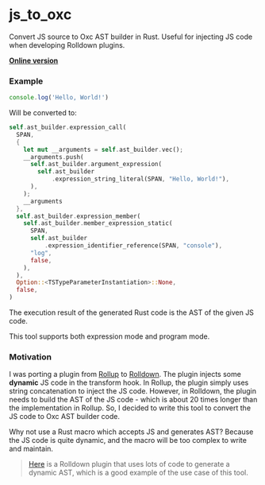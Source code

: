 # js_to_oxc

Convert JS source to Oxc AST builder in Rust. Useful for injecting JS code when developing Rolldown plugins.

[**Online version**](https://KermanX.github.io/js_to_oxc)

### Example

```js
console.log('Hello, World!')
```

Will be converted to:

```rust
self.ast_builder.expression_call(
  SPAN,
  {
    let mut __arguments = self.ast_builder.vec();
    __arguments.push(
      self.ast_builder.argument_expression(
        self.ast_builder
            .expression_string_literal(SPAN, "Hello, World!"),
      ),
    );
    __arguments
  },
  self.ast_builder.expression_member(
    self.ast_builder.member_expression_static(
      SPAN,
      self.ast_builder
          .expression_identifier_reference(SPAN, "console"),
      "log",
      false,
    ),
  ),
  Option::<TSTypeParameterInstantiation>::None,
  false,
)
```

The execution result of the generated Rust code is the AST of the given JS code.

This tool supports both expression mode and program mode.

### Motivation

I was porting a plugin from [Rollup](https://rollupjs.org) to [Rolldown](https://rolldown.rs). The plugin injects some **dynamic** JS code in the transform hook. In Rollup, the plugin simply uses string concatenation to inject the JS code. However, in Rolldown, the plugin needs to build the AST of the JS code - which is about 20 times longer than the implementation in Rollup. So, I decided to write this tool to convert the JS code to Oxc AST builder code.

Why not use a Rust macro which accepts JS and generates AST? Because the JS code is quite dynamic, and the macro will be too complex to write and maintain.

> [Here](https://github.com/rolldown/rolldown/blob/main/crates/rolldown_plugin_glob_import/src/lib.rs#L150-L306) is a Rolldown plugin that uses lots of code to generate a dynamic AST, which is a good example of the use case of this tool.
